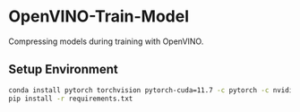 # OpenVINO-Train-Model

Compressing models during training with OpenVINO.

## Setup Environment

```bash
conda install pytorch torchvision pytorch-cuda=11.7 -c pytorch -c nvidia
pip install -r requirements.txt
```


